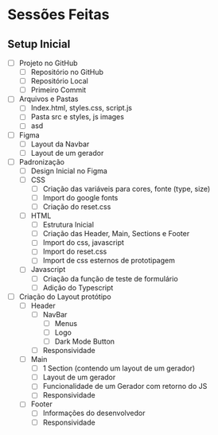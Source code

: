 # Sessões Feitas

## Setup Inicial
- [ ] Projeto no GitHub
	- [ ] Repositório no GitHub
	- [ ] Repositório Local
	- [ ] Primeiro Commit
- [ ] Arquivos e Pastas
	- [ ] Index.html, styles.css, script.js
	- [ ] Pasta src e styles, js images
	- [ ] asd
- [ ] Figma
	- [ ] Layout da Navbar
	- [ ] Layout de um gerador
- [ ] Padronização
	- [ ] Design Inicial no Figma
	- [ ] CSS
		- [ ] Criação das variáveis para cores, fonte (type, size)
		- [ ] Import do google fonts
		- [ ] Criação do reset.css
	- [ ] HTML 
		- [ ] Estrutura Inicial
		- [ ] Criação das Header, Main, Sections e Footer
		- [ ] Import do css, javascript
		- [ ] Import do reset.css
		- [ ] Import de css esternos de prototipagem
	- [ ] Javascript
		- [ ] Criação da função de teste de formulário
		- [ ] Adição do Typescript
- [ ] Criação do Layout protótipo 
	- [ ] Header
		- [ ] NavBar
			- [ ] Menus
			- [ ] Logo
			- [ ] Dark Mode Button
		- [ ] Responsividade
	- [ ] Main
		- [ ] 1 Section (contendo um layout de um gerador) 
		- [ ] Layout de um gerador
		- [ ] Funcionalidade de um Gerador com retorno do JS
		- [ ] Responsividade
	- [ ] Footer
		- [ ] Informações do desenvolvedor
		- [ ] Responsividade 
